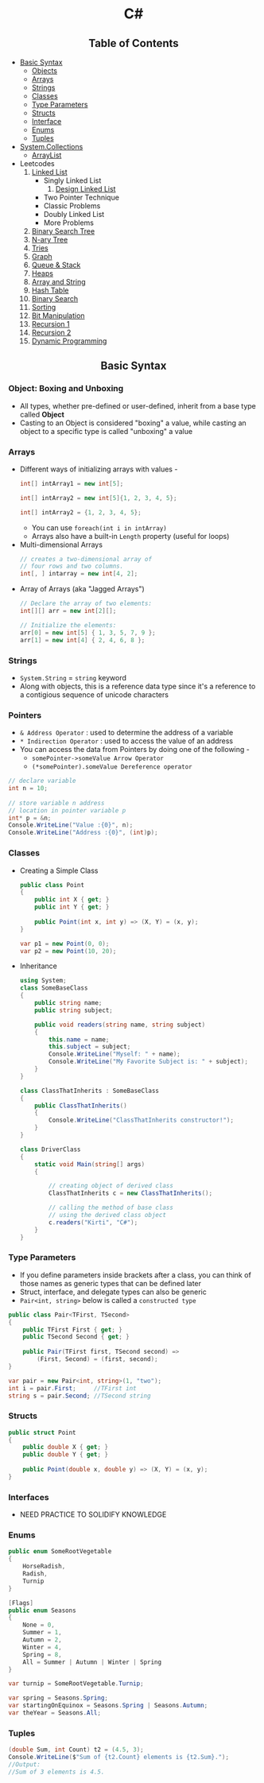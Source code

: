 <h1 align = "center"> C# </h2>

<h2 align="center"> Table of Contents </h2>

- [Basic Syntax](#basics)
    * [Objects](#object-boxing-and-unboxing)
    * [Arrays](#arrays)
    * [Strings](#pointers)
    * [Classes](#classes)
    * [Type Parameters](#type-parameters)
    * [Structs](#structs)
    * [Interface](#interfaces)
    * [Enums](#enums)
    * [Tuples](#tuples)
- [System.Collections]()
    * [ArrayList]()
- Leetcodes
    1. [Linked List](https://leetcode.com/explore/learn/card/linked-list/)
        * Singly Linked List
            1. [Design Linked List](https://leetcode.com/problems/design-linked-list/description/)
        * Two Pointer Technique
        * Classic Problems
        * Doubly Linked List
        * More Problems
    2. [Binary Search Tree](https://leetcode.com/explore/learn/card/introduction-to-data-structure-binary-search-tree/)
    3. [N-ary Tree](https://leetcode.com/explore/learn/card/n-ary-tree/)
    4. [Tries](https://leetcode.com/explore/learn/card/trie/)
    5. [Graph](https://leetcode.com/explore/learn/card/graph/)
    6. [Queue & Stack](https://leetcode.com/explore/learn/card/queue-stack/)
    7. [Heaps](https://leetcode.com/explore/learn/card/heap/)
    8. [Array and String](https://leetcode.com/explore/learn/card/array-and-string/)
    9. [Hash Table](https://leetcode.com/explore/learn/card/hash-table/)
    10. [Binary Search](https://leetcode.com/explore/learn/card/binary-search/)
    11. [Sorting](https://leetcode.com/explore/learn/card/sorting/)
    12. [Bit Manipulation](https://leetcode.com/explore/learn/card/bit-manipulation/)
    13. [Recursion 1](https://leetcode.com/explore/learn/card/recursion-i/)
    14. [Recursion 2](https://leetcode.com/explore/learn/card/recursion-ii/)
    15. [Dynamic Programming](https://leetcode.com/explore/learn/card/dynamic-programming/)


<h2 align="center" id="basics"> Basic Syntax</h2>

### Object: Boxing and Unboxing
- All types, whether pre-defined or user-defined, inherit from a base type called **Object**
- Casting to an Object is considered "boxing" a value, while casting an object to a specific type is called "unboxing" a value

### Arrays
- Different ways of initializing arrays with values -
    ```c#
    int[] intArray1 = new int[5]; 

    int[] intArray2 = new int[5]{1, 2, 3, 4, 5};

    int[] intArray2 = {1, 2, 3, 4, 5};
    ```
    * You can use `foreach(int i in intArray)`
    * Arrays also have a built-in `Length` property (useful for loops)
- Multi-dimensional Arrays
    ```c#
    // creates a two-dimensional array of 
    // four rows and two columns.
    int[, ] intarray = new int[4, 2];
    ```
- Array of Arrays (aka "Jagged Arrays")
    ```c#
    // Declare the array of two elements:
    int[][] arr = new int[2][];

    // Initialize the elements:
    arr[0] = new int[5] { 1, 3, 5, 7, 9 };
    arr[1] = new int[4] { 2, 4, 6, 8 };
    ```

### Strings
- `System.String` = `string` keyword 
- Along with objects, this is a reference data type since it's a reference to a contigious sequence of unicode characters

### Pointers
- `& Address Operator` : used to determine the address of a variable
- `* Indirection Operator` : used to access the value of an address
- You can access the data from Pointers by doing one of the following -
    * `somePointer->someValue Arrow Operator`
    * `(*somePointer).someValue Dereference operator`
```c#
// declare variable
int n = 10;
    
// store variable n address 
// location in pointer variable p
int* p = &n;
Console.WriteLine("Value :{0}", n);
Console.WriteLine("Address :{0}", (int)p);
```

### Classes
- Creating a Simple Class
    ```c#
    public class Point
    {
        public int X { get; }
        public int Y { get; }
        
        public Point(int x, int y) => (X, Y) = (x, y);
    }

    var p1 = new Point(0, 0);
    var p2 = new Point(10, 20);
    ```
- Inheritance
    ```c#
    using System;
    class SomeBaseClass 
    {
        public string name;
        public string subject;

        public void readers(string name, string subject)
        {
            this.name = name;
            this.subject = subject;
            Console.WriteLine("Myself: " + name);
            Console.WriteLine("My Favorite Subject is: " + subject);
        }
    }

    class ClassThatInherits : SomeBaseClass 
    {
        public ClassThatInherits()
        {
            Console.WriteLine("ClassThatInherits constructor!");
        }
    }

    class DriverClass 
    {
        static void Main(string[] args)
        {

            // creating object of derived class
            ClassThatInherits c = new ClassThatInherits();

            // calling the method of base class
            // using the derived class object
            c.readers("Kirti", "C#");
        }
    }
    ```

### Type Parameters
- If you define parameters inside brackets after a class, you can think of those names as generic types that can be defined later
- Struct, interface, and delegate types can also be generic
- `Pair<int, string>` below is called a `constructed type`
```c#
public class Pair<TFirst, TSecond>
{
    public TFirst First { get; }
    public TSecond Second { get; }
    
    public Pair(TFirst first, TSecond second) => 
        (First, Second) = (first, second);
}

var pair = new Pair<int, string>(1, "two");
int i = pair.First;     //TFirst int
string s = pair.Second; //TSecond string
```

### Structs
```c#
public struct Point
{
    public double X { get; }
    public double Y { get; }
    
    public Point(double x, double y) => (X, Y) = (x, y);
}
```

### Interfaces
- NEED PRACTICE TO SOLIDIFY KNOWLEDGE

### Enums
```c#
public enum SomeRootVegetable
{
    HorseRadish,
    Radish,
    Turnip
}

[Flags]
public enum Seasons
{
    None = 0,
    Summer = 1,
    Autumn = 2,
    Winter = 4,
    Spring = 8,
    All = Summer | Autumn | Winter | Spring
}

var turnip = SomeRootVegetable.Turnip;

var spring = Seasons.Spring;
var startingOnEquinox = Seasons.Spring | Seasons.Autumn;
var theYear = Seasons.All;
```

### Tuples
```c#
(double Sum, int Count) t2 = (4.5, 3);
Console.WriteLine($"Sum of {t2.Count} elements is {t2.Sum}.");
//Output:
//Sum of 3 elements is 4.5.
```